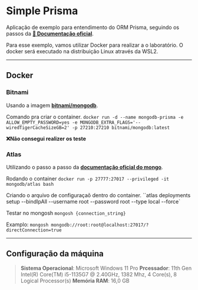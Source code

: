 # Simple Prisma

Aplicação de exemplo para entendimento do ORM Prisma, seguindo os passos da **[📄 Documentação oficial](https://www.prisma.io/docs/getting-started)**.

Para esse exemplo, vamos utilizar Docker para realizar a o laboratório. O docker será executado na distribuição Linux através da WSL2.

---

## Docker

### Bitnami

Usando a imagem **[bitnami/mongodb](https://hub.docker.com/r/bitnami/mongodb)**.

Comando pra criar o container.
`docker run -d --name mongodb-prisma -e ALLOW_EMPTY_PASSWORD=yes -e MONGODB_EXTRA_FLAGS='--wiredTigerCacheSizeGB=2' -p 27210:27210 bitnami/mongodb:latest`

__❌Não consegui realizer os teste__

### Atlas

Utilizando o passo a passo da **[documentação oficial do mongo](https://www.mongodb.com/docs/atlas/cli/stable/atlas-cli-deploy-docker/#std-label-atlas-cli-deploy-docker)**.

Rodando o container 
`docker run -p 27777:27017 --privileged -it mongodb/atlas bash`

Criando o arquivo de configuraçaõ dentro do container.
``atlas deployments setup --bindIpAll --username root --password root --type local --force`

Testar no mongosh
`mongosh {connection_string}`

Examplo:
`mongosh mongodb://root:root@localhost:27017/?directConnection=true`

---

## Configuração da máquina

> **Sistema Operacional**: Microsoft Windows 11 Pro
> **Prcessador**: 11th Gen Intel(R) Core(TM) i5-1135G7 @ 2.40GHz, 1382 Mhz, 4 Core(s), 8 Logical Processor(s)
> **Memória RAM**: 16,0 GB